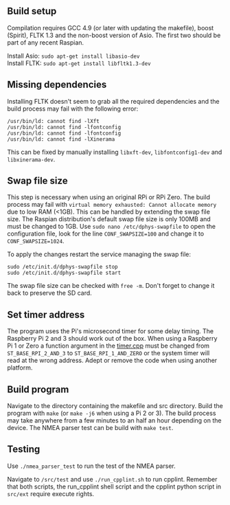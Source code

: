 Build setup
---
Compilation requires GCC 4.9 (or later with updating the makefile), boost (Spirit), FLTK 1.3 and the non-boost version of Asio. The first two should be part of any recent Raspian.

Install Asio: `sudo apt-get install libasio-dev`<br>
Install FLTK: `sudo apt-get install libfltk1.3-dev`<br>

Missing dependencies
---
Installing FLTK doesn't seem to grab all the required dependencies and the build process may fail with the following error:
```
/usr/bin/ld: cannot find -lXft
/usr/bin/ld: cannot find -lfontconfig
/usr/bin/ld: cannot find -lfontconfig
/usr/bin/ld: cannot find -lXinerama
```
This can be fixed by manually installing `libxft-dev`, `libfontconfig1-dev` and `libxinerama-dev`.

Swap file size
---
This step is necessary when using an original RPi or RPi Zero. The build process may fail with `virtual memory exhausted: Cannot allocate memory` due to low RAM (<1GB). This can be handled by extending the swap file size. The Raspian distribution's default swap file size is only 100MB and must be changed to 1GB. Use `sudo nano /etc/dphys-swapfile` to open the configuration file, look for the line `CONF_SWAPSIZE=100` and change it to `CONF_SWAPSIZE=1024`.

To apply the changes restart the service managing the swap file:
```
sudo /etc/init.d/dphys-swapfile stop
sudo /etc/init.d/dphys-swapfile start
```
The swap file size can be checked with `free -m`. Don't forget to change it back to preserve the SD card.

Set timer address
---
The program uses the Pi's microsecond timer for some delay timing. The Raspberry Pi 2 and 3 should work out of the box. When using a Raspberry Pi 1 or Zero a function argument in the [timer.cpp](src/util/timer.cpp#L20) must be changed from `ST_BASE_RPI_2_AND_3` to `ST_BASE_RPI_1_AND_ZERO` or the system timer will read at the wrong address. Adept or remove the code when using another platform.

Build program
---
Navigate to the directory containing the makefile and src directory. Build the program with `make` (or `make -j6` when using a Pi 2 or 3). The build process may take anywhere from a few minutes to an half an hour depending on the device. The NMEA parser test can be build with `make test`.

Testing
---
Use `./nmea_parser_test` to run the test of the NMEA parser.

Navigate to `/src/test` and use `./run_cpplint.sh` to run cpplint. Remember that both scripts, the run_cpplint shell script and the cpplint python script in `src/ext` require execute rights.
